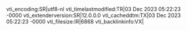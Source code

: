 vti_encoding:SR|utf8-nl
vti_timelastmodified:TR|03 Dec 2023 05:22:23 -0000
vti_extenderversion:SR|12.0.0.0
vti_cacheddtm:TX|03 Dec 2023 05:22:23 -0000
vti_filesize:IR|6868
vti_backlinkinfo:VX|
